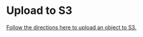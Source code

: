 # Upload to S3

[Follow the directions here to upload an object to S3.](https://aws.amazon.com/getting-started/tutorials/backup-files-to-amazon-s3/?trk=gs_cardorials/launch-a-virtual-machine/?trk=gs_card)
